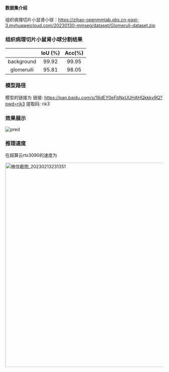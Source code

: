 #### 数据集介绍


组织病理切片小鼠肾小球：https://zihao-openmmlab.obs.cn-east-3.myhuaweicloud.com/20230130-mmseg/dataset/Glomeruli-dataset.zip



### 组织病理切片小鼠肾小球分割结果

|                |  IoU (%) |Acc(%)|
| :-----------------: |  :-------: | :-------: |
| background |   99.92   |99.95|
| glomeruili |   95.81   |98.05|


### 模型路径
模型的链接为 链接: https://pan.baidu.com/s/16dEY0eFbNxUUHAHQkkkv9Q?pwd=rik3 提取码: rik3 

### 效果展示
![pred](https://github.com/pranerd/ai_campus_hw/blob/master/homework03/base/base_pred.jpg)

### 推理速度
在超算云rtx3090的速度为

<img width="649" alt="微信截图_20230213231351" src="https://user-images.githubusercontent.com/19358928/218496384-50fe0263-3255-46c5-b805-cd87163f9352.png">
